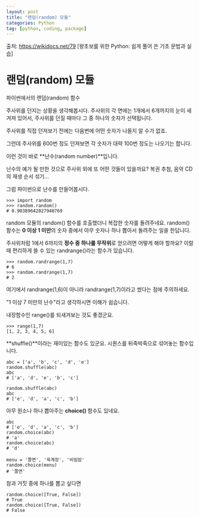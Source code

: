 ```yaml
---
layout: post
title: "랜덤(random) 모듈"
categories: Python
tag: [python, coding, package]
---
```


출처: https://wikidocs.net/79 [왕초보를 위한 Python: 쉽게 풀어 쓴 기초 문법과 실습]

# 랜덤(random) 모듈
파이썬에서의 랜덤(random) 함수

주사위를 던지는 상황을 생각해봅시다. 주사위의 각 면에는 1개에서 6개까지의 눈이 새겨져 있어서, 주사위를 던질 때마다 그 중 하나의 숫자가 선택됩니다.

주사위를 직접 던져보기 전에는 다음번에 어떤 숫자가 나올지 알 수가 없죠.

그런데 주사위를 600번 정도 던져보면 각 숫자가 대략 100번 정도는 나오기는 합니다.

이런 것이 바로 **난수(random number)**입니다.

난수의 예가 될 만한 것으로 주사위 외에 또 어떤 것들이 있을까요? 복권 추첨, 음악 CD의 재생 순서 섞기...

그럼 파이썬으로 난수를 만들어봅시다.

```
>>> import random
>>> random.random()
# 0.90389642027948769
```
random 모듈의 random() 함수를 호출했더니 복잡한 숫자를 돌려주네요. random() 함수는 **0 이상 1 미만**의 숫자 중에서 아무 숫자나 하나 뽑아서 돌려주는 일을 한답니다.

주사위처럼 1에서 6까지의 **정수 중 하나를 무작위**로 얻으려면 어떻게 해야 할까요? 이럴 때 편리하게 쓸 수 있는 randrange()라는 함수가 있습니다.

```
>>> random.randrange(1,7)
# 6
>>> random.randrange(1,7)
# 2
```
여기에서 randrange(1,6)이 아니라 randrange(1,7)이라고 썼다는 점에 주의하세요.

"1 이상 7 미만의 난수"라고 생각하시면 이해가 쉽습니다.

내장함수인 range()를 되새겨보는 것도 좋겠군요.

```
>>> range(1,7)
[1, 2, 3, 4, 5, 6]
```

**shuffle()**이라는 재미있는 함수도 있군요. 시퀀스를 뒤죽박죽으로 섞어놓는 함수입니다.

```
abc = ['a', 'b', 'c', 'd', 'e']
random.shuffle(abc)
abc
# ['a', 'd', 'e', 'b', 'c']
```

```
random.shuffle(abc)
abc
# ['e', 'd', 'a', 'c', 'b']
```
아무 원소나 하나 뽑아주는 **choice()** 함수도 있네요.

```
abc
# ['e', 'd', 'a', 'c', 'b']
random.choice(abc)
# 'a'
random.choice(abc)
# 'd'
```
```
menu = '쫄면', '육계장', '비빔밥'
random.choice(menu)
# '쫄면'
```
참과 거짓 중에 하나를 뽑고 싶다면

```
random.choice([True, False])
# True
random.choice([True, False])
# False
```